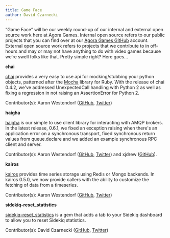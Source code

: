 ```yaml
---
title: Game Face
author: David Czarnecki
---
```

“Game Face” will be our weekly round-up of our internal and external open source work here at Agora Games. Internal open source refers to our public projects that you can find over at our [Agora Games GitHub](https://github.com/agoragames/) account. External open source work refers to projects that we contribute to in off-hours and may or may not have anything to do with video games because we’re swell folks like that. Pretty simple right? Here goes…

 **chai**

 [chai](https://github.com/agoragames/chai) provides a very easy to use api for mocking/stubbing your python objects, patterned after the [Mocha](http://mocha.rubyforge.org/) library for Ruby. With the release of chai 0.4.2, we've addressed UnexpectedCall handling with Python 2 as well as fixing a regression in not raising an AssertionError for Python 2.

 Contributor(s): Aaron Westendorf ([GitHub](https://github.com/awestendorf/), [Twitter](https://twitter.com/WashUffize))

 **haigha**

 [haigha](https://github.com/agoragames/haigha) is our simple to use client library for interacting with AMQP brokers. In the latest release, 0.6.1, we fixed an exception raising when there's an application error on a synchronous transport, fixed synchronous return values from queue.declare and we added an example synchronous RPC client and server.

 Contributor(s): Aaron Westendorf ([GitHub](https://github.com/awestendorf/), [Twitter](https://twitter.com/WashUffize)) and xjdrew ([GitHub](https://github.com/xjdrew)).

 **kairos**

 [kairos](https://github.com/agoragames/kairos) provides time series storage using Redis or Mongo backends. In kairos 0.5.0, we now provide callers with the ability to customize the fetching of data from a timeseries.

 Contributor(s): Aaron Westendorf ([GitHub](https://github.com/awestendorf/), [Twitter](https://twitter.com/WashUffize))

 **sidekiq-reset_statistics**

 [sidekiq-reset_statistics](https://github.com/czarneckid/sidekiq-reset_statistics) is a gem that adds a tab to your Sidekiq dashboard to allow you to reset Sidekiq statistics.

 Contributor(s): David Czarnecki ([GitHub](https://github.com/czarneckid/), [Twitter](https://twitter.com/czarneckid))
